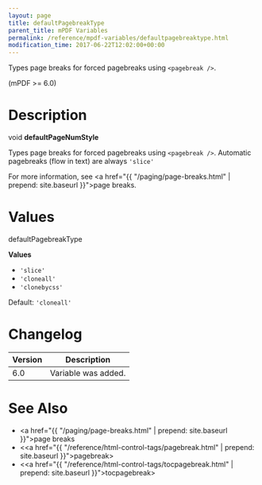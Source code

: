 ```yaml
---
layout: page
title: defaultPagebreakType
parent_title: mPDF Variables
permalink: /reference/mpdf-variables/defaultpagebreaktype.html
modification_time: 2017-06-22T12:02:00+00:00
---
```



Types page breaks for forced pagebreaks using `<pagebreak />`.

(mPDF >= 6.0)

# Description

void **defaultPageNumStyle**

Types page breaks for forced pagebreaks using `<pagebreak />`. Automatic pagebreaks (flow in text) are always `'slice'`

For more information, see <a href="{{ "/paging/page-breaks.html" | prepend: site.baseurl }}">page breaks</a>.

# Values

<span class="parameter">defaultPagebreakType</span>

**Values**

* `'slice'`
* `'cloneall'`
* `'clonebycss'`

Default: `'cloneall'`

# Changelog

<table class="table">
<thead>
<tr>
  <th>Version</th>
  <th>Description</th>
</tr>
</thead>
<tbody>
<tr>
  <td>6.0</td>
  <td>Variable was added.</td>
</tr>
</tbody>
</table>

# See Also

* <a href="{{ "/paging/page-breaks.html" | prepend: site.baseurl }}">page breaks</a>
* &lt;<a href="{{ "/reference/html-control-tags/pagebreak.html" | prepend: site.baseurl }}">pagebreak</a>&gt;
* &lt;<a href="{{ "/reference/html-control-tags/tocpagebreak.html" | prepend: site.baseurl }}">tocpagebreak</a>&gt;